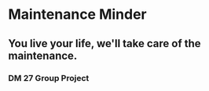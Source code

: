 # Maintenance Minder
## You live your life, we'll take care of the maintenance.

### DM 27 Group Project
